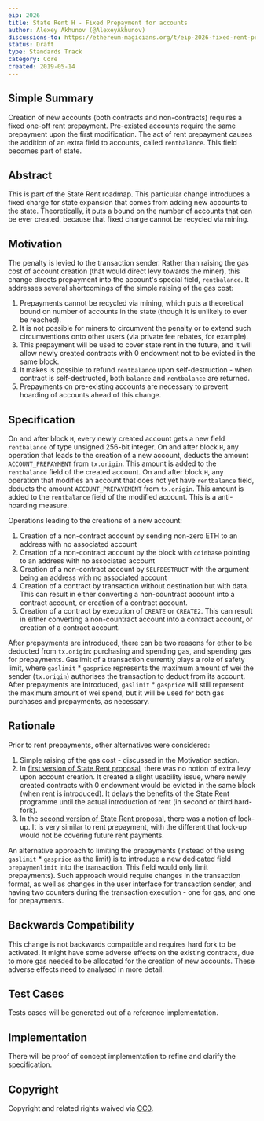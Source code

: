 ```yaml
---
eip: 2026
title: State Rent H - Fixed Prepayment for accounts
author: Alexey Akhunov (@AlexeyAkhunov)
discussions-to: https://ethereum-magicians.org/t/eip-2026-fixed-rent-prepayment-for-all-accounts-change-h-from-state-rent-v3-proposal/3273
status: Draft
type: Standards Track
category: Core
created: 2019-05-14
---
```


<!--You can leave these HTML comments in your merged EIP and delete the visible duplicate text guides, they will not appear and may be helpful to refer to if you edit it again. This is the suggested template for new EIPs. Note that an EIP number will be assigned by an editor. When opening a pull request to submit your EIP, please use an abbreviated title in the filename, `eip-draft_title_abbrev.md`. The title should be 44 characters or less.-->

## Simple Summary
<!--"If you can't explain it simply, you don't understand it well enough." Provide a simplified and layman-accessible explanation of the EIP.-->
Creation of new accounts (both contracts and non-contracts) requires a fixed one-off rent prepayment. Pre-existed accounts require the same prepayment upon
the first modification. The act of rent prepayment causes the addition of an extra field to accounts, called `rentbalance`. This field becomes part of state.

## Abstract
<!--A short (~200 word) description of the technical issue being addressed.-->
This is part of the State Rent roadmap. This particular change introduces a fixed charge for state expansion that comes from adding new accounts to the state. Theoretically, it puts a bound on the number of accounts that can be ever created, because that fixed charge cannot be recycled via mining.

## Motivation
<!--The motivation is critical for EIPs that want to change the Ethereum protocol. It should clearly explain why the existing protocol specification is inadequate to address the problem that the EIP solves. EIP submissions without sufficient motivation may be rejected outright.-->
The penalty is levied to the transaction sender. Rather than raising the gas cost of account creation (that would direct levy towards the miner), this change directs prepayment into the account's special field, `rentbalance`. It addresses several shortcomings of the simple raising of the gas cost:
1. Prepayments cannot be recycled via mining, which puts a theoretical bound on number of accounts in the state (though it is unlikely to ever be reached).
2. It is not possible for miners to circumvent the penalty or to extend such circumventions onto other users (via private fee rebates, for example).
3. This prepayment will be used to cover state rent in the future, and it will allow newly created contracts with 0 endowment not to be evicted in the same block.
4. It makes is possible to refund `rentbalance` upon self-destruction - when contract is self-destructed, both `balance` and `rentbalance` are returned.
5. Prepayments on pre-existing accounts are necessary to prevent hoarding of accounts ahead of this change.

## Specification
<!--The technical specification should describe the syntax and semantics of any new feature. The specification should be detailed enough to allow competing, interoperable implementations for any of the current Ethereum platforms (go-ethereum, parity, cpp-ethereum, ethereumj, ethereumjs, and [others](https://github.com/ethereum/wiki/wiki/Clients)).-->
On and after block `H`, every newly created account gets a new field `rentbalance` of type unsigned 256-bit integer.
On and after block `H`, any operation that leads to the creation of a new account, deducts the amount `ACCOUNT_PREPAYMENT` from `tx.origin`. This amount is added to the `rentbalance` field of the created account.
On and after block `H`, any operation that modifies an account that does not yet have `rentbalance` field, deducts the amount `ACCOUNT_PREPAYEMENT` from `tx.origin`. This amount is added to the `rentbalance` field of the modified account. This is a anti-hoarding measure.

Operations leading to the creations of a new account:
1. Creation of a non-contract account by sending non-zero ETH to an address with no associated account
2. Creation of a non-contract account by the block with `coinbase` pointing to an address with no associated account
3. Creation of a non-contract account by `SELFDESTRUCT` with the argument being an address with no associated account
4. Creation of a contract by transaction without destination but with data. This can result in either converting a non-countract account into a contract account, or creation of a contract account.
5. Creation of a contract by execution of `CREATE` or `CREATE2`. This can result in either converting a non-countract account into a contract account, or creation of a contract account.
 
After prepayments are introduced, there can be two reasons for ether to be deducted from `tx.origin`: purchasing and spending gas, and spending gas for prepayments. Gaslimit of a transaction currently plays a role of safety limit, where `gaslimit`  * `gasprice` represents the maximum amount of wei the sender (`tx.origin`) authorises the transaction to deduct from its account.
After prepayments are introduced, `gaslimit` * `gasprice` will still represent the maximum amount of wei spend, but it will be used for both gas purchases and prepayments, as necessary.

## Rationale
<!--The rationale fleshes out the specification by describing what motivated the design and why particular design decisions were made. It should describe alternate designs that were considered and related work, e.g. how the feature is supported in other languages. The rationale may also provide evidence of consensus within the community, and should discuss important objections or concerns raised during discussion.-->
Prior to rent prepayments, other alternatives were considered:
1. Simple raising of the gas cost - discussed in the Motivation section.
1. In [first version of State Rent proposal](https://github.com/ledgerwatch/eth_state/blob/master/State_rent.pdf), there was no notion of extra levy upon account creation. It created a slight usability issue, where newly created contracts with 0 endowment would be evicted in the same block (when rent is introduced). It delays the benefits of the State Rent programme until the actual introduction of rent (in second or third hard-fork).
2. In the [second version of State Rent proposal](https://github.com/ledgerwatch/eth_state/blob/master/State_Rent_2.pdf), there was a notion of lock-up. It is very similar to rent prepayment, with the different that lock-up would not be covering future rent payments.

An alternative approach to limiting the prepayments (instead of the using `gaslimit` * `gasprice` as the limit) is to introduce a new dedicated field `prepaymenlimit` into the transaction. This field would only limit prepayments). Such approach would require changes in the transaction format, as well as changes in the user interface for transaction sender, and having two counters during the transaction execution - one for gas, and one for prepayments.

## Backwards Compatibility
<!--All EIPs that introduce backwards incompatibilities must include a section describing these incompatibilities and their severity. The EIP must explain how the author proposes to deal with these incompatibilities. EIP submissions without a sufficient backwards compatibility treatise may be rejected outright.-->
This change is not backwards compatible and requires hard fork to be activated.
It might have some adverse effects on the existing contracts, due to more gas needed to be allocated for the creation of new accounts. These adverse effects need to analysed in more detail.

## Test Cases
<!--Test cases for an implementation are mandatory for EIPs that are affecting consensus changes. Other EIPs can choose to include links to test cases if applicable.-->
Tests cases will be generated out of a reference implementation.

## Implementation
<!--The implementations must be completed before any EIP is given status "Final", but it need not be completed before the EIP is accepted. While there is merit to the approach of reaching consensus on the specification and rationale before writing code, the principle of "rough consensus and running code" is still useful when it comes to resolving many discussions of API details.-->
There will be proof of concept implementation to refine and clarify the specification.

## Copyright
Copyright and related rights waived via [CC0](https://creativecommons.org/publicdomain/zero/1.0/).
